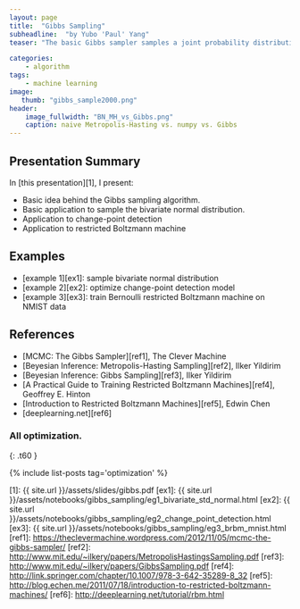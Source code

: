 ```yaml
---
layout: page
title:  "Gibbs Sampling"
subheadline:  "by Yubo 'Paul' Yang"
teaser: "The basic Gibbs sampler samples a joint probability distribution one variable at a time. Each random variable is sampled from its full conditional probability distribution with all other variables fixed. Independent variables can be sampled simultaneously, making the Gibbs sampler ideal for the restricted Boltzmann machine."

categories:
    - algorithm
tags:
    - machine learning
image:
   thumb: "gibbs_sample2000.png"
header:
    image_fullwidth: "BN_MH_vs_Gibbs.png"
    caption: naive Metropolis-Hasting vs. numpy vs. Gibbs
---
```

<!-- Page Content Starts Here -->

## Presentation Summary
In [this presentation][1], I present:

  * Basic idea behind the Gibbs sampling algorithm.
  * Basic application to sample the bivariate normal distribution.
  * Application to change-point detection
  * Application to restricted Boltzmann machine


## Examples
  * [example 1][ex1]: sample bivariate normal distribution
  * [example 2][ex2]: optimize change-point detection model
  * [example 3][ex3]: train Bernoulli restricted Boltzmann machine on NMIST data

## References
  * [MCMC: The Gibbs Sampler][ref1], The Clever Machine
  * [Beyesian Inference: Metropolis-Hasting Sampling][ref2], Ilker Yildirim
  * [Beyesian Inference: Gibbs Sampling][ref3], Ilker Yildirim
  * [A Practical Guide to Training Restricted Boltzmann Machines][ref4], Geoffrey E. Hinton
  * [Introduction to Restricted Boltzmann Machines][ref5], Edwin Chen
  * [deeplearning.net][ref6]

### All optimization.
{: .t60 }

{% include list-posts tag='optimization' %}

[1]: {{ site.url }}/assets/slides/gibbs.pdf
[ex1]: {{ site.url }}/assets/notebooks/gibbs_sampling/eg1_bivariate_std_normal.html
[ex2]: {{ site.url }}/assets/notebooks/gibbs_sampling/eg2_change_point_detection.html
[ex3]: {{ site.url }}/assets/notebooks/gibbs_sampling/eg3_brbm_mnist.html
[ref1]: https://theclevermachine.wordpress.com/2012/11/05/mcmc-the-gibbs-sampler/
[ref2]: http://www.mit.edu/~ilkery/papers/MetropolisHastingsSampling.pdf
[ref3]: http://www.mit.edu/~ilkery/papers/GibbsSampling.pdf
[ref4]: http://link.springer.com/chapter/10.1007/978-3-642-35289-8_32
[ref5]: http://blog.echen.me/2011/07/18/introduction-to-restricted-boltzmann-machines/
[ref6]: http://deeplearning.net/tutorial/rbm.html
